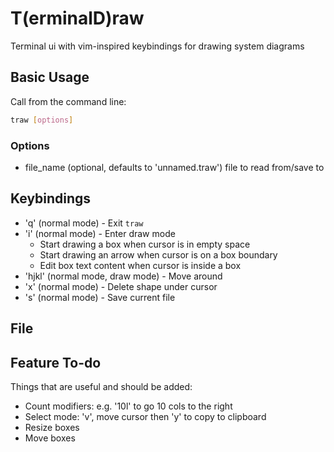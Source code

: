 # T(erminalD)raw

Terminal ui with vim-inspired keybindings for drawing system diagrams

## Basic Usage

Call from the command line:
```bash
traw [options]
```

### Options

- file_name (optional, defaults to 'unnamed.traw') file to read from/save to

## Keybindings

- 'q' (normal mode) - Exit `traw`
- 'i' (normal mode) - Enter draw mode
  - Start drawing a box when cursor is in empty space
  - Start drawing an arrow when cursor is on a box boundary
  - Edit box text content when cursor is inside a box
- 'hjkl' (normal mode, draw mode) - Move around
- 'x' (normal mode) - Delete shape under cursor
- 's' (normal mode) - Save current file

## File 

## Feature To-do

Things that are useful and should be added:

- Count modifiers: e.g. '10l' to go 10 cols to the right
- Select mode: 'v', move cursor then 'y' to copy to clipboard
- Resize boxes
- Move boxes
